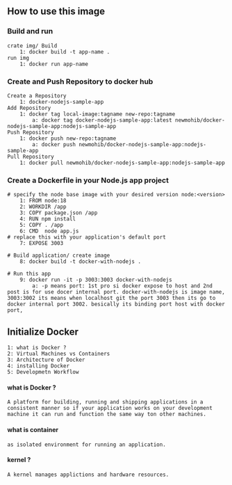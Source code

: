 ## How to use this image

### Build and run
    crate img/ Build
        1: docker build -t app-name .
    run img
        1: docker run app-name
### Create and Push Repository to docker hub
    Create a Repository
        1: docker-nodejs-sample-app
    Add Repository
        1: docker tag local-image:tagname new-repo:tagname
            a: docker tag docker-nodejs-sample-app:latest newmohib/docker-nodejs-sample-app:nodejs-sample-app
    Push Repository
        1: docker push new-repo:tagname
            a: docker push newmohib/docker-nodejs-sample-app:nodejs-sample-app
    Pull Repository
        1: docker pull newmohib/docker-nodejs-sample-app:nodejs-sample-app

### Create a Dockerfile in your Node.js app project

    # specify the node base image with your desired version node:<version>
        1: FROM node:18
        2: WORKDIR /app
        3: COPY package.json /app
        4: RUN npm install
        5: COPY . /app
        6: CMD  node app.js 
    # replace this with your application's default port
        7: EXPOSE 3003
        
    # Build application/ create image
        8: docker build -t docker-with-nodejs .

    # Run this app 
        9: docker run -it -p 3003:3003 docker-with-nodejs
            a: -p means port: 1st pro si docker expose to host and 2nd post is for use docer internal port. docker-with-nodejs is image name, 3003:3002 its means when localhost git the port 3003 then its go to docker internal port 3002. besically its binding port host with docker port,


## Initialize Docker

    1: what is Docker ?
    2: Virtual Machines vs Containers
    3: Architecture of Docker
    4: installing Docker
    5: Developmetn Workflow

#### what is Docker ?
    A platform for building, running and shipping applications in a consistent manner so if your application works on your development machine it can run and function the same way ton other machines.
#### what is container
    as isolated environment for running an application.
#### kernel ?
    A kernel manages applictions and hardware resources.
     
